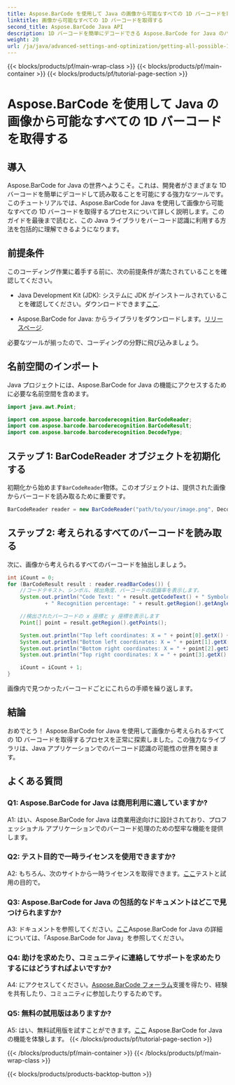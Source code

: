 ```yaml
---
title: Aspose.BarCode を使用して Java の画像から可能なすべての 1D バーコードを取得する
linktitle: 画像から可能なすべての 1D バーコードを取得する
second_title: Aspose.BarCode Java API
description: 1D バーコードを簡単にデコードできる Aspose.BarCode for Java のパワーを体験してください。今すぐダウンロードして、Java アプリケーションにシームレスに統合してください。
weight: 20
url: /ja/java/advanced-settings-and-optimization/getting-all-possible-1d-barcodes-image/
---
```


{{< blocks/products/pf/main-wrap-class >}}
{{< blocks/products/pf/main-container >}}
{{< blocks/products/pf/tutorial-page-section >}}

# Aspose.BarCode を使用して Java の画像から可能なすべての 1D バーコードを取得する

## 導入

Aspose.BarCode for Java の世界へようこそ。これは、開発者がさまざまな 1D バーコードを簡単にデコードして読み取ることを可能にする強力なツールです。このチュートリアルでは、Aspose.BarCode for Java を使用して画像から可能なすべての 1D バーコードを取得するプロセスについて詳しく説明します。このガイドを最後まで読むと、この Java ライブラリをバーコード認識に利用する方法を包括的に理解できるようになります。

## 前提条件

このコーディング作業に着手する前に、次の前提条件が満たされていることを確認してください。

-  Java Development Kit (JDK): システムに JDK がインストールされていることを確認してください。ダウンロードできます[ここ](https://www.oracle.com/java/technologies/javase-downloads.html).

- Aspose.BarCode for Java: からライブラリをダウンロードします。[リリースページ](https://releases.aspose.com/barcode/java/).

必要なツールが揃ったので、コーディングの分野に飛び込みましょう。

## 名前空間のインポート

Java プロジェクトには、Aspose.BarCode for Java の機能にアクセスするために必要な名前空間を含めます。

```java
import java.awt.Point;

import com.aspose.barcode.barcoderecognition.BarCodeReader;
import com.aspose.barcode.barcoderecognition.BarCodeResult;
import com.aspose.barcode.barcoderecognition.DecodeType;


```

## ステップ 1: BarCodeReader オブジェクトを初期化する

初期化から始めます`BarCodeReader`物体。このオブジェクトは、提供された画像からバーコードを読み取るために重要です。

```java
BarCodeReader reader = new BarCodeReader("path/to/your/image.png", DecodeType.CODE_128);
```

## ステップ 2: 考えられるすべてのバーコードを読み取る

次に、画像から考えられるすべてのバーコードを抽出しましょう。

```java
int iCount = 0;
for (BarCodeResult result : reader.readBarCodes()) {
    //コードテキスト、シンボル、検出角度、バーコードの認識率を表示します。
    System.out.println("Code Text: " + result.getCodeText() + " Symbology: " + result.getCodeTypeName()
            + " Recognition percentage: " + result.getRegion().getAngle());

    //検出されたバーコードの x 座標と y 座標を表示します
    Point[] point = result.getRegion().getPoints();

    System.out.println("Top left coordinates: X = " + point[0].getX() + ", Y = " + point[0].getY());
    System.out.println("Bottom left coordinates: X = " + point[1].getX() + ", Y = " + point[1].getY());
    System.out.println("Bottom right coordinates: X = " + point[2].getX() + ", Y = " + point[2].getY());
    System.out.println("Top right coordinates: X = " + point[3].getX() + ", Y = " + point[3].getY());

    iCount = iCount + 1;
}
```

画像内で見つかったバーコードごとにこれらの手順を繰り返します。

## 結論

おめでとう！ Aspose.BarCode for Java を使用して画像から考えられるすべての 1D バーコードを取得するプロセスを正常に探索しました。この強力なライブラリは、Java アプリケーションでのバーコード認識の可能性の世界を開きます。

## よくある質問

### Q1: Aspose.BarCode for Java は商用利用に適していますか?

A1: はい、Aspose.BarCode for Java は商業用途向けに設計されており、プロフェッショナル アプリケーションでのバーコード処理のための堅牢な機能を提供します。

### Q2: テスト目的で一時ライセンスを使用できますか?

 A2: もちろん、次のサイトから一時ライセンスを取得できます。[ここ](https://purchase.aspose.com/temporary-license/)テストと試用の目的で。

### Q3: Aspose.BarCode for Java の包括的なドキュメントはどこで見つけられますか?

 A3: ドキュメントを参照してください。[ここ](https://reference.aspose.com/barcode/java/)Aspose.BarCode for Java の詳細については、「Aspose.BarCode for Java」を参照してください。

### Q4: 助けを求めたり、コミュニティに連絡してサポートを求めたりするにはどうすればよいですか?

 A4: にアクセスしてください。[Aspose.BarCode フォーラム](https://forum.aspose.com/c/barcode/13)支援を得たり、経験を共有したり、コミュニティに参加したりするためです。

### Q5: 無料の試用版はありますか?

 A5: はい、無料試用版を試すことができます。[ここ](https://releases.aspose.com/) Aspose.BarCode for Java の機能を体験します。
{{< /blocks/products/pf/tutorial-page-section >}}

{{< /blocks/products/pf/main-container >}}
{{< /blocks/products/pf/main-wrap-class >}}

{{< blocks/products/products-backtop-button >}}
